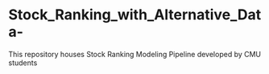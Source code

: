 # Stock_Ranking_with_Alternative_Data-
This repository houses Stock Ranking Modeling Pipeline developed by CMU students 
